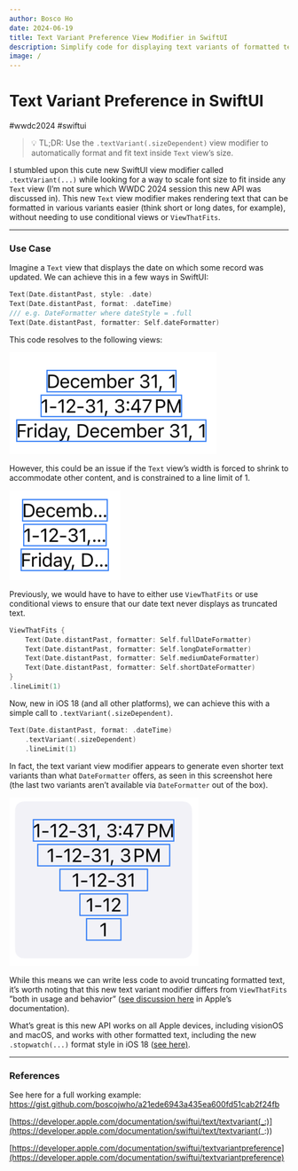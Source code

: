 ```yaml
---
author: Bosco Ho
date: 2024-06-19
title: Text Variant Preference View Modifier in SwiftUI
description: Simplify code for displaying text variants of formatted text in SwiftUI.
image: /
---
```


# Text Variant Preference in SwiftUI

#wwdc2024 #swiftui

> 💡 TL;DR: Use the `.textVariant(.sizeDependent)` view modifier to automatically format and fit text inside `Text` view’s size.

I stumbled upon this cute new SwiftUI view modifier called `.textVariant(...)` while looking for a way to scale font size to fit inside any `Text` view (I’m not sure which WWDC 2024 session this new API was discussed in). This new `Text` view modifier makes rendering text that can be formatted in various variants easier (think short or long dates, for example), without needing to use conditional views or `ViewThatFits`.

___

### Use Case

Imagine a `Text` view that displays the date on which some record was updated.  We can achieve this in a few ways in SwiftUI:

```swift
Text(Date.distantPast, style: .date)
Text(Date.distantPast, format: .dateTime)
/// e.g. DateFormatter where dateStyle = .full
Text(Date.distantPast, formatter: Self.dateFormatter)
```

This code resolves to the following views:

![Screenshot 2024-06-18 at 6.55.32 PM.png](/blog/Screenshot_2024-06-18_at_6.55.32_PM.png)

However, this could be an issue if the `Text` view’s width is forced to shrink to accommodate other content, and is constrained to a line limit of 1. 

![Screenshot 2024-06-18 at 6.59.23 PM.png](/blog/Screenshot_2024-06-18_at_6.59.23_PM.png)

Previously, we would have to have to either use `ViewThatFits` or use conditional views to ensure that our date text never displays as truncated text.

```swift
ViewThatFits {
	Text(Date.distantPast, formatter: Self.fullDateFormatter)
	Text(Date.distantPast, formatter: Self.longDateFormatter)
	Text(Date.distantPast, formatter: Self.mediumDateFormatter)
	Text(Date.distantPast, formatter: Self.shortDateFormatter)
}
.lineLimit(1)
```

Now, new in iOS 18 (and all other platforms), we can achieve this with a simple call to `.textVariant(.sizeDependent)`.

```swift
Text(Date.distantPast, format: .dateTime)
	.textVariant(.sizeDependent)
	.lineLimit(1)
```

In fact, the text variant view modifier appears to generate even shorter text variants than what `DateFormatter` offers, as seen in this screenshot here (the last two variants aren’t available via `DateFormatter` out of the box).

![Screenshot 2024-06-19 at 1.08.27 AM.png](/blog/Screenshot_2024-06-19_at_1.08.27_AM.png)

While this means we can write less code to avoid truncating formatted text, it’s worth noting that this new text variant modifier differs from `ViewThatFits` ”both in usage and behavior” ([see discussion here](https://developer.apple.com/documentation/swiftui/textvariantpreference/sizedependent#Difference-to-doccomappleSwiftUIdocumentationSwiftUIViewThatFits) in Apple’s documentation). 

What’s great is this new API works on all Apple devices, including visionOS and macOS, and works with other formatted text, including the new `.stopwatch(...)` format style in iOS 18 ([see here)](https://developer.apple.com/documentation/swiftui/systemformatstyle/stopwatch).

___

### References
See here for a full working example: https://gist.github.com/boscojwho/a21ede6943a435ea600fd51cab2f24fb

[https://developer.apple.com/documentation/swiftui/text/textvariant(_:)](https://developer.apple.com/documentation/swiftui/text/textvariant(_:))

[https://developer.apple.com/documentation/swiftui/textvariantpreference](https://developer.apple.com/documentation/swiftui/textvariantpreference)